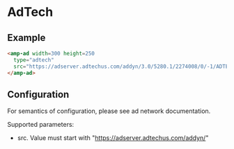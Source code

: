 <!---
Copyright 2015 The AMP HTML Authors. All Rights Reserved.

Licensed under the Apache License, Version 2.0 (the "License");
you may not use this file except in compliance with the License.
You may obtain a copy of the License at

      http://www.apache.org/licenses/LICENSE-2.0

Unless required by applicable law or agreed to in writing, software
distributed under the License is distributed on an "AS-IS" BASIS,
WITHOUT WARRANTIES OR CONDITIONS OF ANY KIND, either express or implied.
See the License for the specific language governing permissions and
limitations under the License.
-->

# AdTech

## Example

```html
<amp-ad width=300 height=250
  type="adtech"
  src="https://adserver.adtechus.com/addyn/3.0/5280.1/2274008/0/-1/ADTECH;size=300x250;key=plumber;alias=careerbear-ros-middle1;loc=300;;target=_blank;grp=27980912;misc=3767074">
</amp-ad>
```

## Configuration

For semantics of configuration, please see ad network documentation.

Supported parameters:

- src. Value must start with "https://adserver.adtechus.com/addyn/"
